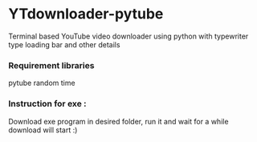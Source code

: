 # YTdownloader-pytube
Terminal based YouTube video downloader using python with typewriter type loading bar and other details 

### Requirement libraries
pytube
random 
time

### Instruction for exe :
Download exe program in desired folder, run it and wait for a while download will start :)
